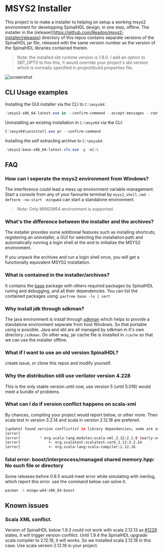 # MSYS2 Installer

This project is to make a installer to helping on setup a working msys2 environment for developping SpinalHDL design, in one step, offline.
The installer in the (release)[https://github.com/Readon/msys2-installer/releases] directory of this repos contains separate versions of the SpinalHDL jar file, released with the same version number as the version of the SpinalHDL libraries contained therein.

> Note: the installed sbt runtime version is 1.8.0. I add an option to SBT_OPTS to fixs this, it would override your project's sbt.version which is normally specified in project/build.properties file.

![screenshot](screenshot.png)

## CLI Usage examples

Installing the GUI installer via the CLI to `C:\msys64`:

```powershell
.\msys2-x86_64-latest.exe in --confirm-command --accept-messages --root C:/msys64
```

Uninstalling an existing installation in `C:\msys64` via the CLI:

```powershell
C:\msys64\uninstall.exe pr --confirm-command
```

Installing the self extracting archive to `C:\msys64`:

```powershell
.\msys2-base-x86_64-latest.sfx.exe -y -oC:\
```

## FAQ

### How can I seperate the msys2 environment from Windows?

The interference could lead a mess up environment variable management. 
Start a console from any of your favourite terminal by `msys2_shell.cmd -defterm -no-start -mingw64` can start a standalone environment.
> Note: Only MINGW64 environment is supported.

### What's the difference between the installer and the archives?

The installer provides some additional features such as installing shortcuts, registering an uninstaller, a GUI for selecting the installation path and automatically running a login shell at the end to initialize the MSYS2 environment.

If you unpack the archives and run a login shell once, you will get a functionally equivalent MSYS2 installation.

### What is contained in the installer/archives?

It contains the [base](https://packages.msys2.org/package/base) package with others required packages by SpinalHDL runing and debugging, and all their dependencies. You can list the contained packages using: `pactree base -lu | sort`

### Why install jdk through sdkman?

The java environment is install through [sdkman](https://sdkman.io/) which helps to provide a standalone environment seperate from host Windows. So that portable using is possible. Java and sbt are all managed by sdkman in it's own directory `/sdkman`. On other way, jar cache file is installed in `/cache` so that we can use the installer offline.

### What if I want to use an old version SpinalHDL?

create issue, or clone this repos and modify yourself.

### Why the distribution still use verilator version 4.228

This is the only stable version until now, use version 5 (until 5.016) would meet a bundle of problems.

### What can I do if version conflict happens on scala-xml

By chances, compiling your project would report below, or other more. Then scala test in version 3.2.14 and scala in version 2.12.18 are prefered.
``` bash
(update) found version conflict(s) in library dependencies; some are suspected to be binary incompatible:
[error]
[error]         * org.scala-lang.modules:scala-xml_2.12:2.1.0 (early-semver) is selected over 1.0.6
[error]             +- org.scalatest:scalatest-core_2.12:3.2.14           (depends on 2.1.0)
[error]             +- org.scala-lang:scala-compiler:2.12.16              (depends on 1.0.6)
```

### fatal error: boost/interprocess/managed shared memory.hpp: No such file or directory
Some releases before 0.9.5 would meet error while simulating with iverilog, which report this error. use the command below can solve it.
``` bash
pacman -S mingw-w64-x86_64-boost
```

## Known issues

### Scala XML conflict.
Version of SpinalHDL below 1.9.3 could not work with scala 2.12.13 as [#1229](https://github.com/SpinalHDL/SpinalHDL/issues/1229) states.
It will trigger version confilict. Until 1.9.4 the SpinalHDL upgrade scala compiler to 2.12.18, it will works.
So we installed scala 2.12.18 in this case.
Use scala version 2.12.18 in your project.

